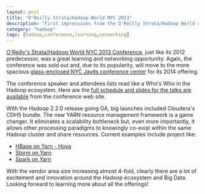 ```yaml
---
layout: post
title: "O'Reilly Strata/Hadoop World NYC 2013"
description: "First impressions from the O'Reilly Strata/Hadoop World conference"
category: "hadoop"
tags: [hadoop,conference,learning,networking]
---
```

[O'Reilly's Strata/Hadoop World NYC 2013 Conference](http://strataconf.com/stratany2013/), just like its
2012 predecessor, was a great learning and networking opportunity. Again, the conference was sold
out and, due to its popularity, will move to the more spacious [glass-enclosed NYC Javits conference center](http://www.javitscenter.com/)
for its 2014 offering. 

The conference speaker and attendees lists read like a Who's Who in the Hadoop ecosystem. Here are the [full schedule and slides
for the talks are available](http://strataconf.com/stratany2013/public/schedule/full/public) from the conference web site.

With the Hadoop 2.2.0 release going GA, big launches included Cloudera's CDH5 bundle. The new YARN resource management
framework is a game changer. It eliminates a scalability bottleneck but, even more importantly, it allows other processing 
paradigms to knowingly co-exist within the same Hadoop cluster and share resources. Current examples include project like:

* [HBase on Yarn - Hoya](https://github.com/hortonworks/hoya/)
* [Storm on Yarn](https://github.com/yahoo/storm-yarn)
* [Spark on Yarn](http://spark.incubator.apache.org/docs/latest/running-on-yarn.html)

With the vendor area size increasing almost 4-fold, clearly there are a lot of excitement and innovation around the Hadoop
ecosystem and Big Data. Looking forward to learning more about all the offerings!
